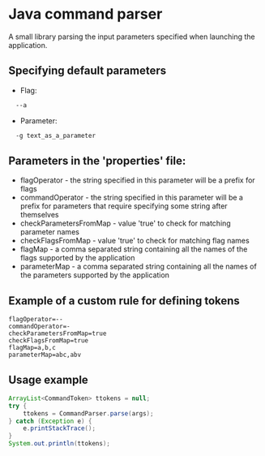 # Java command parser
A small library parsing the input parameters specified when launching the application.
## Specifying default parameters
* Flag:
```sh
  --a
```
* Parameter: 
```sh
  -g text_as_a_parameter
```
## Parameters in the 'properties' file:
* flagOperator - the string specified in this parameter will be a prefix for flags
* commandOperator - the string specified in this parameter will be a prefix for parameters that 
  require specifying some string after themselves
* checkParametersFromMap - value 'true' to check for matching parameter names
* checkFlagsFromMap - value 'true' to check for matching flag names
* flagMap - a comma separated string containing all the names of the flags supported by the application
* parameterMap - a comma separated string containing all the names of the parameters supported by the application

## Example of a custom rule for defining tokens
```properties
flagOperator=--
commandOperator=-
checkParametersFromMap=true
checkFlagsFromMap=true
flagMap=a,b,c
parameterMap=abc,abv
```

## Usage example
```java
ArrayList<CommandToken> ttokens = null;
try {
    ttokens = CommandParser.parse(args);
} catch (Exception e) {
    e.printStackTrace();
}
System.out.println(ttokens);
```